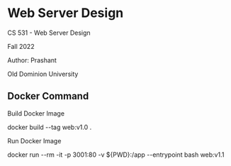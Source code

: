 # Web Server Design

CS 531 - Web Server Design

Fall 2022

Author: Prashant

Old Dominion University

## Docker Command
Build Docker Image

docker build --tag web:v1.0 .


Run Docker Image

docker run --rm -it -p 3001:80 -v ${PWD}:/app --entrypoint bash web:v1.1